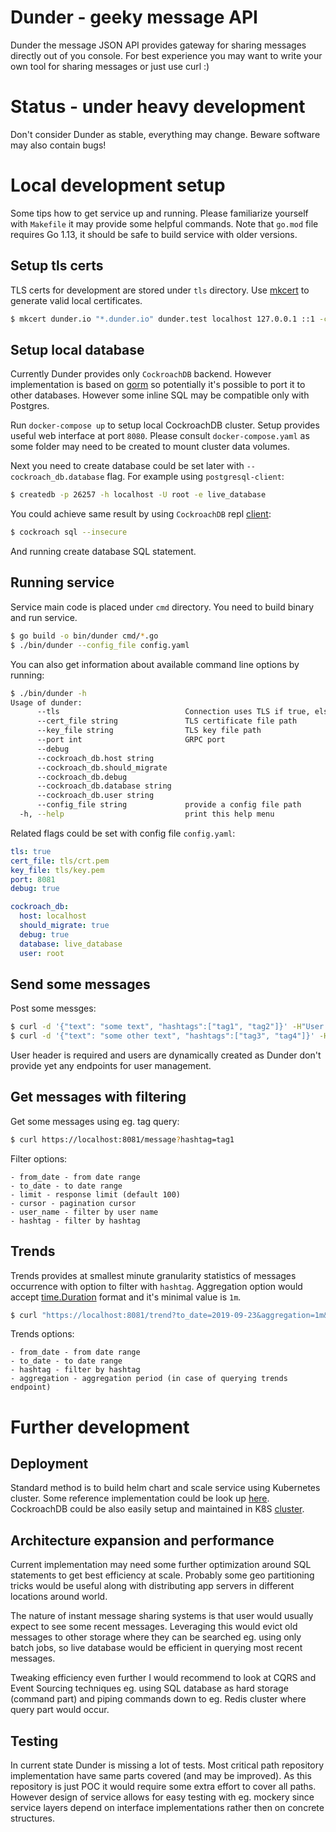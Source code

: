 # Dunder - geeky message API

Dunder the message JSON API provides gateway for sharing messages directly out of 
you console. For best experience you may want to write your own tool for
sharing messages or just use curl :)

# Status - under heavy development

Don't consider Dunder as stable, everything may change. Beware software may also
contain bugs!

# Local development setup

Some tips how to get service up and running. Please familiarize yourself
with `Makefile` it may provide some helpful commands. Note that `go.mod` file
requires Go 1.13, it should be safe to build service with older versions.

## Setup tls certs

TLS certs for development are stored under `tls` directory. Use 
[mkcert](https://github.com/FiloSottile/mkcert) to generate valid local
certificates.
```bash
$ mkcert dunder.io "*.dunder.io" dunder.test localhost 127.0.0.1 ::1 -cert-file ./tls/crt.pem -key-file ./tls/key.pem
```

## Setup local database

Currently Dunder provides only `CockroachDB` backend. However implementation
is based on [gorm](https://gorm.io/) so potentially it's possible to port
it to other databases. However some inline SQL may be compatible only with Postgres.

Run `docker-compose up` to setup local CockroachDB cluster. Setup provides useful
web interface at port `8080`. Please consult `docker-compose.yaml` as some folder may
need to be created to mount cluster data volumes.

Next you need to create database could be set later with `--cockroach_db.database`
flag. For example using `postgresql-client`:

```bash
$ createdb -p 26257 -h localhost -U root -e live_database
```

You could achieve same result by using `CockroachDB` repl [client](https://www.cockroachlabs.com/docs/stable/install-cockroachdb-linux.html):
```bash
$ cockroach sql --insecure
```

And running create database SQL statement.

## Running service

Service main code is placed under `cmd` directory. You need to build
binary and run service.

```bash
$ go build -o bin/dunder cmd/*.go
$ ./bin/dunder --config_file config.yaml
```

You can also get information about available command line options by
running:

```bash
$ ./bin/dunder -h
Usage of dunder:
      --tls                            Connection uses TLS if true, else plain TCP
      --cert_file string               TLS certificate file path
      --key_file string                TLS key file path
      --port int                       GRPC port
      --debug                          
      --cockroach_db.host string       
      --cockroach_db.should_migrate    
      --cockroach_db.debug             
      --cockroach_db.database string   
      --cockroach_db.user string       
      --config_file string             provide a config file path
  -h, --help                           print this help menu
```

Related flags could be set with config file `config.yaml`:

```yaml
tls: true
cert_file: tls/crt.pem
key_file: tls/key.pem
port: 8081
debug: true

cockroach_db:
  host: localhost
  should_migrate: true
  debug: true
  database: live_database
  user: root
```

## Send some messages

Post some messges:

```bash
$ curl -d '{"text": "some text", "hashtags":["tag1", "tag2"]}' -H"User: ${USER}" https://localhost:8081/message
$ curl -d '{"text": "some other text", "hashtags":["tag3", "tag4"]}' -H"User: ${USER}-second" https://localhost:8081/message
```

User header is required and users are dynamically created as Dunder don't provide yet
any endpoints for user management.

## Get messages with filtering

Get some messages using eg. tag query:

```bash
$ curl https://localhost:8081/message?hashtag=tag1
```

Filter options:
```text
- from_date - from date range
- to_date - to date range
- limit - response limit (default 100)
- cursor - pagination cursor
- user_name - filter by user name
- hashtag - filter by hashtag
```

## Trends

Trends provides at smallest minute granularity statistics of messages occurrence with option
to filter with `hashtag`. Aggregation option would accept [time.Duration](https://golang.org/pkg/time/#ParseDuration) format and
it's minimal value is `1m`.

```bash
$ curl "https://localhost:8081/trend?to_date=2019-09-23&aggregation=1m&from_date=2019-09-22&hashtag=dummy3"
```

Trends options:
```text
- from_date - from date range
- to_date - to date range
- hashtag - filter by hashtag
- aggregation - aggregation period (in case of querying trends endpoint)
```

# Further development

## Deployment

Standard method is to build helm chart and scale service using Kubernetes cluster.
Some reference implementation could be look up [here](https://github.com/jozuenoon/message_bus/tree/master/deployment).
CockroachDB could be also easily setup and maintained in K8S [cluster](https://github.com/helm/charts/tree/master/stable/cockroachdb).

## Architecture expansion and performance

Current implementation may need some further optimization around SQL statements to get best
efficiency at scale. Probably some geo partitioning tricks would be useful along with
distributing app servers in different locations around world.

The nature of instant message sharing systems is that user would usually expect to see
some recent messages. Leveraging this would evict old messages to other storage where
they can be searched eg. using only batch jobs, so live database would be efficient in 
querying most recent messages.

Tweaking efficiency even further I would recommend to look at CQRS and Event Sourcing techniques
eg. using SQL database as hard storage (command part) and piping commands down to eg. 
Redis cluster where query part would occur.

## Testing

In current state Dunder is missing a lot of tests. Most critical path repository implementation
have same parts covered (and may be improved). As this repository is just POC it would
require some extra effort to cover all paths. However design of service allows for
easy testing with eg. mockery since service layers depend on interface implementations
rather then on concrete structures.
